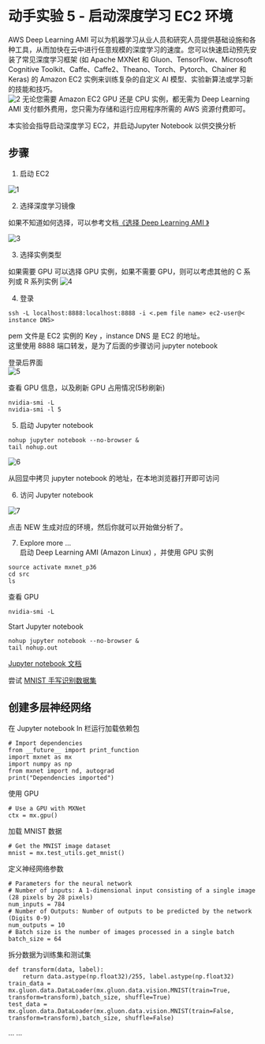 # 动手实验 5 - 启动深度学习 EC2 环境  

AWS Deep Learning AMI 可以为机器学习从业人员和研究人员提供基础设施和各种工具，从而加快在云中进行任意规模的深度学习的速度。您可以快速启动预先安装了常见深度学习框架 (如 Apache MXNet 和 Gluon、TensorFlow、Microsoft Cognitive Toolkit、Caffe、Caffe2、Theano、Torch、Pytorch、Chainer 和 Keras) 的 Amazon EC2 实例来训练复杂的自定义 AI 模型、实验新算法或学习新的技能和技巧。  
![2](./img/img2.png)
无论您需要 Amazon EC2 GPU 还是 CPU 实例，都无需为 Deep Learning AMI 支付额外费用，您只需为存储和运行应用程序所需的 AWS 资源付费即可。  
  

本实验会指导启动深度学习 EC2，并启动Jupyter Notebook 以供交换分析

## 步骤

1. 启动 EC2  
  
![1](./img/img1.png)
  
2. 选择深度学习镜像  

如果不知道如何选择，可以参考文档[《选择 Deep Learning AMI 》](https://docs.aws.amazon.com/zh_cn/dlami/latest/devguide/options.html)  

![3](./img/img3.png)  


3. 选择实例类型  

如果需要 GPU 可以选择 GPU 实例，如果不需要 GPU，则可以考虑其他的 C 系列或 R 系列实例
![4](./img/img4.png)  

4. 登录  
```
ssh -L localhost:8888:localhost:8888 -i <.pem file name> ec2-user@< instance DNS>
```
pem 文件是 EC2 实例的 Key ，instance DNS 是 EC2 的地址。  
这里使用 8888 端口转发，是为了后面的步骤访问 jupyter notebook  
  
登录后界面  
![5](./img/img5c.png)  

查看 GPU 信息，以及刷新 GPU 占用情况(5秒刷新)
```
nvidia-smi -L
nvidia-smi -l 5
```

5. 启动 Jupyter notebook  
```
nohup jupyter notebook --no-browser &
tail nohup.out
```
  
![6](./img/img6c.png)  

从回显中拷贝 jupyter notebook 的地址，在本地浏览器打开即可访问

6. 访问 Jupyter notebook

![7](./img/img7.png)  

点击 NEW 生成对应的环境，然后你就可以开始做分析了。

7. Explore more ...  
启动 Deep Learning AMI (Amazon Linux) ，并使用 GPU 实例

```
source activate mxnet_p36
cd src
ls
```
查看 GPU 
```
nvidia-smi -L
```
Start Jupyter notebook
```
nohup jupyter notebook --no-browser &
tail nohup.out
```
[Jupyter notebook 文档](http://jupyter-notebook-beginner-guide.readthedocs.io/en/latest/what_is_jupyter.html)

尝试 [MNIST 手写识别数据集](http://yann.lecun.com/exdb/mnist/)

## 创建多层神经网络  
在 Jupyter notebook ln 栏运行加载依赖包  
```
# Import dependencies
from __future__ import print_function
import mxnet as mx
import numpy as np
from mxnet import nd, autograd
print("Dependencies imported")
```
使用 GPU 
```
# Use a GPU with MXNet
ctx = mx.gpu()
```
加载 MNIST 数据
```
# Get the MNIST image dataset
mnist = mx.test_utils.get_mnist()
```
定义神经网络参数
```
# Parameters for the neural network
# Number of inputs: A 1-dimensional input consisting of a single image (28 pixels by 28 pixels)
num_inputs = 784
# Number of Outputs: Number of outputs to be predicted by the network (Digits 0-9) 
num_outputs = 10
# Batch size is the number of images processed in a single batch 
batch_size = 64
```
拆分数据为训练集和测试集
```
def transform(data, label):
    return data.astype(np.float32)/255, label.astype(np.float32)
train_data = mx.gluon.data.DataLoader(mx.gluon.data.vision.MNIST(train=True, transform=transform),batch_size, shuffle=True)
test_data = mx.gluon.data.DataLoader(mx.gluon.data.vision.MNIST(train=False, transform=transform),batch_size, shuffle=False)
```
... ...